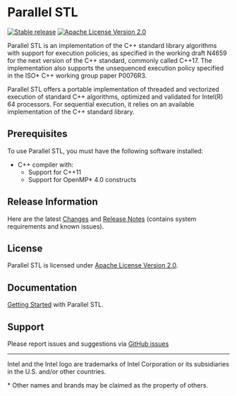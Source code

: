 # Parallel STL 
[![Stable release](https://img.shields.io/badge/version-20171127-green.svg)](https://github.com/intel/parallelstl/releases/tag/20171127)
[![Apache License Version 2.0](https://img.shields.io/badge/license-Apache_2.0-green.svg)](LICENSE)

Parallel STL is an implementation of the C++ standard library algorithms with support for execution policies, 
as specified in the working draft N4659 for the next version of the C++ standard, commonly called C++17. 
The implementation also supports the unsequenced execution policy specified in the ISO* C++ working group paper P0076R3.

Parallel STL offers a portable implementation of threaded and vectorized execution of standard C++ algorithms, optimized and validated for Intel(R) 64 processors.
For sequential execution, it relies on an available implementation of the C++ standard library.

## Prerequisites
To use Parallel STL, you must have the following software installed:
* C++ compiler with:
  * Support for C++11
  * Support for OpenMP* 4.0 constructs

## Release Information
Here are the latest [Changes](CHANGES) and [Release Notes](doc/Release_Notes.txt) (contains system requirements and known issues).

## License
Parallel STL is licensed under [Apache License Version 2.0](LICENSE).

## Documentation
[Getting Started](https://software.intel.com/en-us/get-started-with-pstl) with Parallel STL.

## Support
Please report issues and suggestions via
[GitHub issues](https://github.com/jeffhammond/parallelstl/issues)

------------------------------------------------------------------------
Intel and the Intel logo are trademarks of Intel Corporation or its subsidiaries in the U.S. and/or other countries.

\* Other names and brands may be claimed as the property of others.

